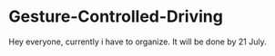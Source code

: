 # Gesture-Controlled-Driving

Hey everyone, currently i have to organize. It will be done by 21 July.
